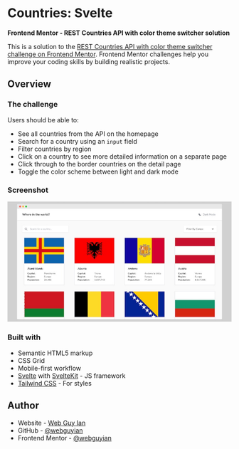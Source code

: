 # Countries: Svelte

**Frontend Mentor - REST Countries API with color theme switcher solution**

This is a solution to the [REST Countries API with color theme switcher challenge on Frontend Mentor](https://www.frontendmentor.io/challenges/rest-countries-api-with-color-theme-switcher-5cacc469fec04111f7b848ca). Frontend Mentor challenges help you improve your coding skills by building realistic projects. 

## Overview

### The challenge

Users should be able to:

- See all countries from the API on the homepage
- Search for a country using an `input` field
- Filter countries by region
- Click on a country to see more detailed information on a separate page
- Click through to the border countries on the detail page
- Toggle the color scheme between light and dark mode

### Screenshot

![Screenshot](./screenshot.jpg)

### Built with

- Semantic HTML5 markup
- CSS Grid
- Mobile-first workflow
- [Svelte](https://svelte.dev/) with [SvelteKit](https://kit.svelte.dev/) - JS framework
- [Tailwind CSS](https://tailwindcss.com/) - For styles

## Author

- Website - [Web Guy Ian](https://webguyian.com/)
- GitHub - [@webguyian](https://github.com/webguyian)
- Frontend Mentor - [@webguyian](https://www.frontendmentor.io/profile/webguyian)
